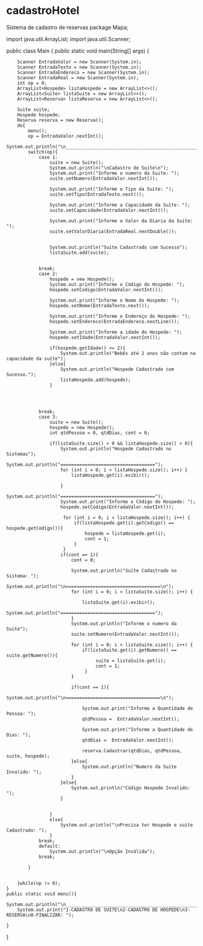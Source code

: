 # cadastroHotel
Sistema de cadastro de reservas
package Mapa;


import java.util.ArrayList;
import java.util.Scanner;

public class Main {
    public static void main(String[] args) {
               
        Scanner EntradaValor = new Scanner(System.in);
        Scanner EntradaTexto = new Scanner(System.in);
        Scanner EntradaEndereco = new Scanner(System.in);
        Scanner EntradaReal = new Scanner(System.in);
        int op = 0;
        ArrayList<Hospede> listaHospede = new ArrayList<>();
        ArrayList<Suite> listaSuite = new ArrayList<>();
        ArrayList<Reserva> listaReserva = new ArrayList<>();
        
        Suite suite;
        Hospede hospede;
        Reserva reserva = new Reserva();
        do{
            menu();
            op = EntradaValor.nextInt();
            System.out.println("\n____________________________________________________");
            switch(op){
                case 1:
                    suite = new Suite();
                    System.out.println("\nCadastro de Suite\n");
                    System.out.print("Informe o numero da Suite: ");
                    suite.setNumero(EntradaValor.nextInt());
                    
                    System.out.print("Informe o Tipo da Suite: ");
                    suite.setTipo(EntradaTexto.next());
                    
                    System.out.print("Informe a Capacidade da Suite: ");
                    suite.setCapacidade(EntradaValor.nextInt());
                    
                    System.out.print("Informe o Valor da Diaria da Suite: ");
                    suite.setValorDiaria(EntradaReal.nextDouble());
                    
                    
                    System.out.println("Suite Cadastrado com Sucesso");
                    listaSuite.add(suite);
                    
                    
                break;
                case 2:
                    hospede = new Hospede();
                    System.out.print("Informe o Código do Hospede: ");
                    hospede.setCodigo(EntradaValor.nextInt());
                    
                    System.out.print("Informe o Nome do Hospede: ");
                    hospede.setNome(EntradaTexto.next());
                    
                    System.out.print("Informe o Endereço do Hospede: ");
                    hospede.setEndereco(EntradaEndereco.nextLine());
                    
                    System.out.print("Informe a idade do Hospede: ");
                    hospede.setIdade(EntradaValor.nextInt());
                    
                    if(hospede.getIdade() <= 2){
                        System.out.println("Bebês até 2 anos não contam na capacidade da suíte");
                    }else{
                        System.out.println("Hospede Cadastrado com Sucesso.");
                        listaHospede.add(hospede);
                    }
                    
                    
                    
                    
                break;
                case 3:
                    suite = new Suite();
                    hospede = new Hospede();
                    int qtdPessoa = 0, qtdDias, cont = 0;
                    
                    if(listaSuite.size() > 0 && listaHospede.size() > 0){
                        System.out.println("Hospede Cadastrado no Sistemas");
                        System.out.println("===================================");
                        for (int i = 0; i < listaHospede.size(); i++) {
                            listaHospede.get(i).exibir();
                            
                        }
                        System.out.println("===================================");
                        System.out.print("Informe o Código do Hospede: ");
                        hospede.setCodigo(EntradaValor.nextInt());
                        
                         for (int i = 0; i < listaHospede.size(); i++) {
                             if(listaHospede.get(i).getCodigo() == hospede.getCodigo()){
                                 hospede = listaHospede.get(i);
                                 cont = 1;
                             }
                         }
                        if(cont == 1){
                            cont = 0;
                            
                            System.out.println("Suíte Cadastrado no Sistema: ");
                            System.out.println("\n===================================\n");
                            for (int i = 0; i < listaSuite.size(); i++) {

                                listaSuite.get(i).exibir();
                                System.out.println("===================================");
                            }
                            System.out.println("Informe o numero da Suite");
                            suite.setNumero(EntradaValor.nextInt());

                            for (int i = 0; i < listaSuite.size(); i++) {                            
                                if(listaSuite.get(i).getNumero() == suite.getNumero()){
                                     suite = listaSuite.get(i);
                                     cont = 1;
                                 }
                            }

                            if(cont == 1){
                                System.out.println("\n===================================\n");

                                System.out.print("Informe a Quantidade de Pessoa: ");
                                qtdPessoa =  EntradaValor.nextInt();

                                System.out.print("Informe a Quantidade de Dias: ");
                                qtdDias =  EntradaValor.nextInt();

                                reserva.Cadastrar(qtdDias, qtdPessoa, suite, hospede);
                            }else{
                                System.out.println("Numero da Suite Invalido: ");
                            }
                        }else{
                            System.out.println("Código Hospede Invalido: ");
                        }
                        
                        
                    }
                    else{
                        System.out.println("\nPrecisa ter Hospede e suite Cadastrado: ");
                    }
                break;
                default:
                    System.out.println("\nOpção Inválida");
                break;

            }

            
        }while(op != 0);
    }
    public static void menu(){
        System.out.println("\n____________________________________________________");
        System.out.print("1-CADASTRO DE SUITE\n2-CADASTRO DE HOSPEDE\n3-RESERVA\n0-FINALIZAR: ");

    }
}
